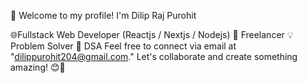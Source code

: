 👋 Welcome to my profile! I'm Dilip Raj Purohit 

🌐Fullstack Web Developer (Reactjs / Nextjs / Nodejs)
💼 Freelancer
💡 Problem Solver
🧠 DSA 
Feel free to connect via email at "dilippurohit204@gmail.com." Let's collaborate and create something amazing! 😊🚀
